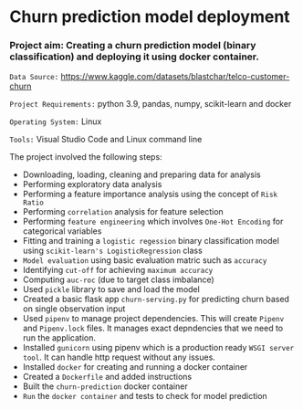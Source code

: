 # Churn prediction model deployment 

### Project aim: Creating a churn prediction model (binary classification) and deploying it using docker container.

`Data Source:` https://www.kaggle.com/datasets/blastchar/telco-customer-churn 

`Project Requirements:` python 3.9, pandas, numpy, scikit-learn and docker

`Operating System:` Linux

`Tools:` Visual Studio Code and Linux command line

The project involved the following steps:

* Downloading, loading, cleaning and preparing data for analysis
* Performing exploratory data analysis
* Performing a feature importance analysis using the concept of `Risk Ratio`
* Performing `correlation` analysis for feature selection
* Performing `feature engineering` which involves `One-Hot Encoding` for categorical variables
* Fitting and training a `logistic regession` binary classification model using `scikit-learn's LogisticRegression` class
* `Model evaluation` using basic evaluation matric such as `accuracy`
* Identifying `cut-off` for achieving `maximum accuracy`
* Computing `auc-roc` (due to target class imbalance)
* Used `pickle` library to save and load the model
* Created a basic flask app `churn-serving.py` for predicting churn based on single observation input
* Used `pipenv` to manage project dependencies. This will create `Pipenv` and `Pipenv.lock` files. It manages exact depndencies that we need to run the application.
* Installed `gunicorn` using pipenv which is a production ready `WSGI server tool`. It can handle http request without any issues.
* Installed `docker` for creating and running a docker container
* Created a `Dockerfile` and added instructions
* Built the `churn-prediction` docker container
* `Run` the `docker container` and tests to check for model prediction

